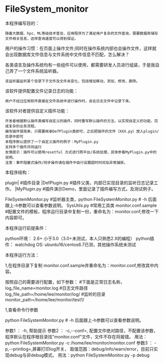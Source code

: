# FileSystem_monitor

本程序编写目的：
    
    随着大数据、hpc、ML等级技术普及，应用程序为了满足用户复杂的文件查询，需要数据库储存文件相关信息，这样查询速度可以得到保证。

用户的操作习惯：在页面上操作文件;同时在操作系统内部也会操作文件，这样就会出现数据库文件信息与文件系统中文件信息不匹配，怎么解决？

各类语言及操作系统均有一些组件可以使用，都需要研发人员进行组装，于是我自己弄了一个文件系统监听器。
    
    该监听器监听某个目录下子文件及文件夹变化，包括增加移动，添加，修改，删除。
该软件提供配置文件记录日志的功能：
    
    用户不经过应用软件直接在文件系统中进行操作时，会在日志文件中记录下来。
    
该软件对者提供自定义插件功能：
    
    开发者根据默认插件类编写自定义的插件，同时重写默认插件的方法，以实现自定义的功能，完成复杂的业务流程。
    编写插件很简单，只需要继承DefPlugin类即可，之后把插件的文件（XXX.py）放入plugin/目录中即可
    本程序默认提供了一个自定义插件的例子：MyPlugin.py
    支持多个插件共同运行
    友情提示：插件可以使用resetful 方式进行跨平台/系统处理，具体参看MyPlugin.py中的说明。
    注意：事件阻塞式操作/同步操作请在插件中自行设置超时时间及异常捕获。

本程序结构：


plugin|                   #插件目录
      |DefPlugin.py       #插件父类，内部已实现目录的监听日志记录工作。
      |MyPlugin.py        #插件演示Demo，里面记录了插件编写方式，及测试例子。
 
 
FileSystemMonitor.py      #监听器主类，python  FileSystemMonitor.py   #   -h    后面跟上-h参数可以查看参数说明。
SysUtils.py               #常用工具类
monitor.conf.sample       #配置文件的模板，程序运行目录中复制一份，重命名为：monitor.conf,修改一下内容即可。


本程序运行前提条件：

python环境：     2.6+   小于3.0（3.0+未测试，本人只熟悉2.X的编程）
python插件：     watchdog
OS:             ubuntu16/centos6.7已测，其他操作系统未测试


本程序运行方法：

1,在程序目录下复制 monitor.conf.sample并重命名为：monitor.conf,修改其中内容。

按照自己的需要进行配置，如下参数：
#下面是正常日志名称，
log_file_name=monitor.log
#日志文件路径
log_file_path=/home/lee/monitor/log/
#监听的目录
monitor_path=/home/lee/monitor/test1/


1,查看命令行参数

python  FileSystemMonitor.py   #   -h    后面跟上-h参数可以查看参数说明。


  参数1 ： -h, 帮助提示
  参数2 ： -c,--conf=, 配置文件绝对路径，不配置该参数，程序默认在程序根目录找"monitor.conf"文件，文件不存在将报错。
          用法：python  FileSystemMonitor.py -c /home/lee/monitor/monitor.conf
  参数3 ： -p,--printlog=,屏幕打印log开关， 取值范围：debug/info/warn/error，目前只实现debug与非debug模式。
          用法：python  FileSystemMonitor.py  -p debug 
          
  
                   

